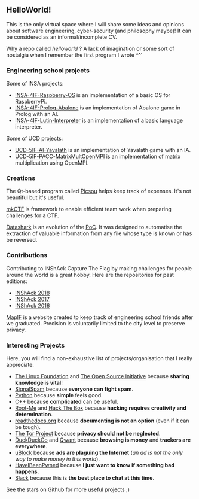## HelloWorld!

This is the only virtual space where I will share some ideas and opinions about software engineering,
cyber-security (and philosophy maybe)! It can be considered as an informal/incomplete CV.

Why a repo called _helloworld_ ? A lack of imagination or some sort of nostalgia when I remember the first program I wrote ^^'

### Engineering school projects

Some of INSA projects:

 - [INSA-4IF-Raspberry-OS](https://github.com/pdautry/INSA-4IF-Raspberry-OS) is an implementation of a basic OS for RaspberryPi.
 - [INSA-4IF-Prolog-Abalone](https://github.com/pdautry/INSA-4IF-Prolog-Abalone) is an implementation of Abalone game in Prolog with an AI.
 - [INSA-4IF-Lutin-Interpreter](https://github.com/pdautry/INSA-4IF-Lutin-Interpreter) is an implementation of a basic language interpreter.

Some of UCD projects:

 - [UCD-5IF-AI-Yavalath](https://github.com/pdautry/UCD-5IF-AI-Yavalath) is an implementation of Yavalath game with an IA.
 - [UCD-5IF-PACC-MatrixMultOpenMPI](https://github.com/pdautry/UCD-5IF-PACC-MatrixMultOpenMPI) is an implementation of matrix multiplication using OpenMPI.

### Creations

The Qt-based program called [Picsou](https://github.com/pdautry/picsou) helps keep track of expenses.
It's not beautiful but it's useful.


[mkCTF](https://github.com/pdautry/mkctf) is framework to enable efficient team work when preparing challenges for a CTF.


[Datashark](https://github.com/pdautry/datashark) is an evolution of the [PoC](https://github.com/pdautry/datashark-poc).
It was designed to automatise the extraction of valuable information from any file whose type is known or has be reversed.

### Contributions

Contributing to INShAck Capture The Flag by making challenges for people around the world is a great hobby.
Here are the repositories for past editions:

 - [INShAck 2018](https://github.com/InsecurityAsso/inshack-2018)
 - [INShAck 2017](https://github.com/InsecurityAsso/inshack-2017)
 - [INShAck 2016](https://github.com/InsecurityAsso/inshack-2016)


[MapIF](https://github.com/LoicTouzard/mapif) is a website created to keep track of engineering school friends after we
graduated. Precision is voluntarily limited to the city level to preserve privacy.

### Interesting Projects

Here, you will find a non-exhaustive list of projects/organisation that I really appreciate.

 - [The Linux Foundation](https://www.linuxfoundation.org/) and [The Open Source Initiative](https://opensource.org/)
   because **sharing knowledge is vital**!
 - [SignalSpam](https://www.signal-spam.fr/) because **everyone can fight spam**.
 - [Python](https://www.python.org/) because **simple** feels good.
 - [C++](https://isocpp.org/) because **complicated** can be useful.
 - [Root-Me](https://root-me.org) and [Hack The Box](https://www.hackthebox.eu/) because **hacking requires creativity
   and determination**.
 - [readthedocs.org](https://readthedocs.org/) because **documenting is not an option** (even if it can be tough).
 - [The Tor Project](https://www.torproject.org/) because **privacy should not be neglected**.
 - [DuckDuckGo](https://duckduckgo.com/) and [Qwant](https://qwant.com/) because **browsing is money** and **trackers
   are everywhere**.
 - [uBlock](https://github.com/gorhill/uBlock) because **ads are plaguing the Internet** (_an ad is not the only way to
   make money in this world_).
 - [HaveIBeenPwned](https://haveibeenpwned.com/) because **I just want to know if something bad happens**.
 - [Slack](https://slack.com) because this is **the best place to chat at this time**.


See the stars on Github for more useful projects ;)

